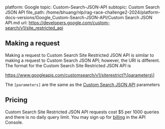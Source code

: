 platform: Google
topic: Custom-Search-JSON-API
subtopic: Custom Search JSON API
file_path: /home/bhuang/nlp/rag-race-challenge2-2024/platform-docs-versions/Google_Custom-Search-JSON-API/Custom Search JSON API.md
url: https://developers.google.com/custom-search/v1/site_restricted_api

## Making a request

Making a request to Custom Search Site Restricted JSON API is similar to making a request to Custom Search JSON API; however, the URI is different. The format for the Custom Search Site Restricted JSON API is

https://www.googleapis.com/customsearch/v1/siterestrict?\[parameters\]

The `[parameters]` are the same as the [Custom Search JSON API](https://developers.google.com/custom-search/v1/using_rest) parameters

## Pricing

Custom Search Site Restricted JSON API requests cost $5 per 1000 queries and there is no daily query limit. You may sign up for [billing](https://cloud.google.com/billing/docs/how-to/manage-billing-account) in the API Console.
